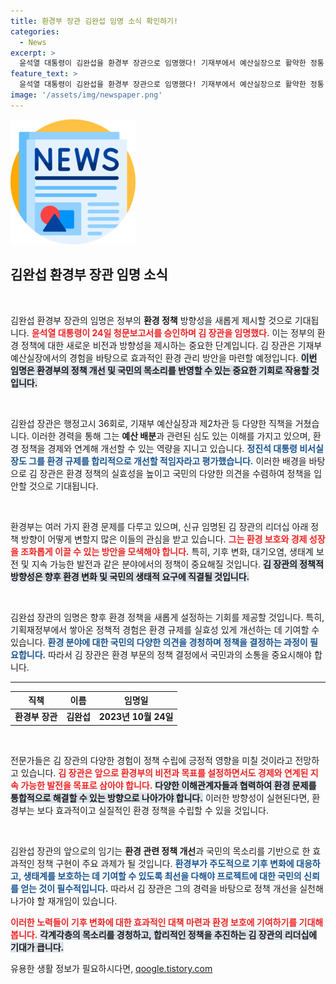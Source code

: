 ```yaml
---
title: 환경부 장관 김완섭 임명 소식 확인하기!
categories:
  - News
excerpt: >
  윤석열 대통령이 김완섭을 환경부 장관으로 임명했다! 기재부에서 예산실장으로 활약한 정통 관료가 되어 환경 분야에 혁신을 가져올 가능성은? 그가 들려줄 새로운 정책이 기대된다. 클릭해 자세히 알아보세요!
feature_text: >
  윤석열 대통령이 김완섭을 환경부 장관으로 임명했다! 기재부에서 예산실장으로 활약한 정통 관료가 되어 환경 분야에 혁신을 가져올 가능성은? 그가 들려줄 새로운 정책이 기대된다. 클릭해 자세히 알아보세요!
image: '/assets/img/newspaper.png'
---
```


<p><img src="/assets/img/newspaper.png" alt="kimp 속보" /></p>

<h2 data-ke-size="size26">김완섭 환경부 장관 임명 소식</h2>

<p data-ke-size="size16">&nbsp;</p>

<p>김완섭 환경부 장관의 임명은 정부의 <b>환경 정책</b> 방향성을 새롭게 제시할 것으로 기대됩니다. <b><span style="color: #ee2323;">윤석열 대통령이 24일 청문보고서를 승인하며 김 장관을 임명했다.</span></b> 이는 정부의 환경 정책에 대한 새로운 비전과 방향성을 제시하는 중요한 단계입니다. 김 장관은 기재부 예산실장에서의 경험을 바탕으로 효과적인 환경 관리 방안을 마련할 예정입니다. <b><span style="background-color: #21538527;">이번 임명은 환경부의 정책 개선 및 국민의 목소리를 반영할 수 있는 중요한 기회로 작용할 것입니다.</span></b></p>

<p data-ke-size="size16">&nbsp;</p>

<p>김완섭 장관은 행정고시 36회로, 기재부 예산실장과 제2차관 등 다양한 직책을 거쳤습니다. 이러한 경력을 통해 그는 <b>예산 배분</b>과 관련된 심도 있는 이해를 가지고 있으며, 환경 정책을 경제와 연계해 개선할 수 있는 역량을 지니고 있습니다. <b><span style="color: #1a5490;">정진석 대통령 비서실장도 그를 환경 규제를 합리적으로 개선할 적임자라고 평가했습니다.</span></b> 이러한 배경을 바탕으로 김 장관은 환경 정책의 실효성을 높이고 국민의 다양한 의견을 수렴하여 정책을 입안할 것으로 기대됩니다.</p>

<p data-ke-size="size16">&nbsp;</p>

<p>환경부는 여러 가지 환경 문제를 다루고 있으며, 신규 임명된 김 장관의 리더십 아래 정책 방향이 어떻게 변할지 많은 이들의 관심을 받고 있습니다. <b><span style="color: #ee2323;">그는 환경 보호와 경제 성장을 조화롭게 이끌 수 있는 방안을 모색해야 합니다.</span></b> 특히, 기후 변화, 대기오염, 생태계 보전 및 지속 가능한 발전과 같은 분야에서의 정책이 중요해질 것입니다. <b><span style="background-color: #21538527;">김 장관의 정책적 방향성은 향후 환경 변화 및 국민의 생태적 요구에 직결될 것입니다.</span></b></p>

<p data-ke-size="size16">&nbsp;</p>

<p>김완섭 장관의 임명은 향후 환경 정책을 새롭게 설정하는 기회를 제공할 것입니다. 특히, 기획재정부에서 쌓아온 정책적 경험은 환경 규제를 실효성 있게 개선하는 데 기여할 수 있습니다. <b><span style="color: #1a5490;">환경 분야에 대한 국민의 다양한 의견을 경청하며 정책을 결정하는 과정이 필요합니다.</span></b> 따라서 김 장관은 환경 부문의 정책 결정에서 국민과의 소통을 중요시해야 합니다.</p>

<hr />

<table style="width: 100%; border-collapse: collapse;">
    <thead>
        <tr>
            <th style="text-align: center; height: 17px;">직책</th>
            <th style="text-align: center; height: 17px;">이름</th>
            <th style="text-align: center; height: 17px;">임명일</th>
        </tr>
    </thead>
    <tbody>
        <tr>
            <td style="text-align: center; height: 17px;"><b>환경부 장관</b></td>
            <td style="text-align: center; height: 17px;"><b>김완섭</b></td>
            <td style="text-align: center; height: 17px;"><b>2023년 10월 24일</b></td>
        </tr>
    </tbody>
</table>

<p data-ke-size="size16">&nbsp;</p>

<p>전문가들은 김 장관의 다양한 경험이 정책 수립에 긍정적 영향을 미칠 것이라고 전망하고 있습니다. <b><span style="color: #ee2323;">김 장관은 앞으로 환경부의 비전과 목표를 설정하면서도 경제와 연계된 지속 가능한 발전을 목표로 삼아야 합니다.</span></b> <b><span style="background-color: #21538527;">다양한 이해관계자들과 협력하여 환경 문제를 통합적으로 해결할 수 있는 방향으로 나아가야 합니다.</span></b> 이러한 방향성이 실현된다면, 환경부는 보다 효과적이고 실질적인 환경 정책을 수립할 수 있을 것입니다.</p>

<p data-ke-size="size16">&nbsp;</p>

<p>김완섭 장관의 앞으로의 임기는 <b>환경 관련 정책 개선</b>과 국민의 목소리를 기반으로 한 효과적인 정책 구현이 주요 과제가 될 것입니다. <b><span style="color: #1a5490;">환경부가 주도적으로 기후 변화에 대응하고, 생태계를 보호하는 데 기여할 수 있도록 최선을 다해야 프로젝트에 대한 국민의 신뢰를 얻는 것이 필수적입니다.</span></b> 따라서 김 장관은 그의 경력을 바탕으로 정책 개선을 실천해 나가야 할 재개임이 있습니다.</p>

<p><b><span style="color: #ee2323;">이러한 노력들이 기후 변화에 대한 효과적인 대책 마련과 환경 보호에 기여하기를 기대해 봅니다.</span></b> <b><span style="background-color: #21538527;">각계각층의 목소리를 경청하고, 합리적인 정책을 추진하는 김 장관의 리더십에 기대가 큽니다.</span></b></p>
유용한 생활 정보가 필요하시다면, <a href="https://qoogle.tistory.com" rel="dofollow">qoogle.tistory.com</a>


